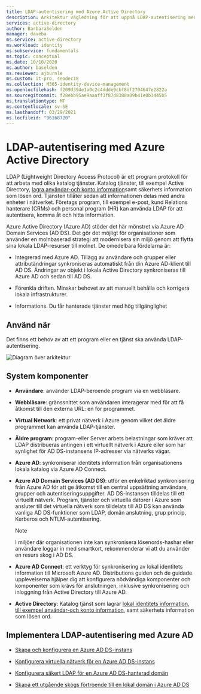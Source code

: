 ```yaml
---
title: LDAP-autentisering med Azure Active Directory
description: Arkitektur vägledning för att uppnå LDAP-autentisering med Azure Active Directory.
services: active-directory
author: BarbaraSelden
manager: daveba
ms.service: active-directory
ms.workload: identity
ms.subservice: fundamentals
ms.topic: conceptual
ms.date: 10/10/2020
ms.author: baselden
ms.reviewer: ajburnle
ms.custom: it-pro, seodec18
ms.collection: M365-identity-device-management
ms.openlocfilehash: f209d394e1a0c2c4ddde9cbf8df2704647e2822a
ms.sourcegitcommit: f28ebb95ae9aaaff3f87d8388a09b41e0b3445b5
ms.translationtype: MT
ms.contentlocale: sv-SE
ms.lasthandoff: 03/29/2021
ms.locfileid: "96168720"
---
```

# <a name="ldap-authentication-with-azure-active-directory"></a>LDAP-autentisering med Azure Active Directory

LDAP (Lightweight Directory Access Protocol) är ett program protokoll för att arbeta med olika katalog tjänster. Katalog tjänster, till exempel Active Directory, [lagra användar-och konto information](https://www.dnsstuff.com/active-directory-service-accounts)samt säkerhets information som lösen ord. Tjänsten tillåter sedan att informationen delas med andra enheter i nätverket. Företags program, till exempel e-post, kund Relations hanterare (CRMs) och personal program (HR) kan använda LDAP för att autentisera, komma åt och hitta information. 

Azure Active Directory (Azure AD) stöder det här mönstret via Azure AD Domain Services (AD DS). Det gör det möjligt för organisationer som använder en molnbaserad strategi att modernisera sin miljö genom att flytta sina lokala LDAP-resurser till molnet. De omedelbara fördelarna är: 

* Integrerad med Azure AD. Tillägg av användare och grupper eller attributändringar synkroniseras automatiskt från din Azure AD-klient till AD DS. Ändringar av objekt i lokala Active Directory synkroniseras till Azure AD och sedan till AD DS.

* Förenkla driften. Minskar behovet av att manuellt behålla och korrigera lokala infrastrukturer. 

* Informations. Du får hanterade tjänster med hög tillgänglighet 

## <a name="use-when"></a>Använd när

Det finns ett behov av att ett program eller en tjänst ska använda LDAP-autentisering.

![Diagram över arkitektur](./media/authentication-patterns/ldap-auth.png)

## <a name="components-of-system"></a>System komponenter

* **Användare**: använder LDAP-beroende program via en webbläsare.

* **Webbläsare**: gränssnittet som användaren interagerar med för att få åtkomst till den externa URL: en för programmet.

* **Virtual Network**: ett privat nätverk i Azure genom vilket det äldre programmet kan använda LDAP-tjänster. 

* **Äldre program**: program-eller Server arbets belastningar som kräver att LDAP distribueras antingen i ett virtuellt nätverk i Azure eller som har synlighet för AD DS-instansens IP-adresser via nätverks vägar. 

* **Azure AD**: synkroniserar identitets information från organisationens lokala katalog via Azure AD Connect.

* **Azure AD Domain Services (AD DS)**: utför en enkelriktad synkronisering från Azure AD för att ge åtkomst till en central uppsättning användare, grupper och autentiseringsuppgifter. AD DS-instansen tilldelas till ett virtuellt nätverk. Program, tjänster och virtuella datorer i Azure som ansluter till det virtuella nätverk som tilldelats till AD DS kan använda vanliga AD DS-funktioner som LDAP, domän anslutning, grup princip, Kerberos och NTLM-autentisering.
   > [!NOTE]
   >  I miljöer där organisationen inte kan synkronisera lösenords-hashar eller användare loggar in med smartkort, rekommenderar vi att du använder en resurs skog i AD DS. 

* **Azure AD Connect**: ett verktyg för synkronisering av lokal identitets information till Microsoft Azure AD. Distributions guiden och de guidade upplevelserna hjälper dig att konfigurera nödvändiga komponenter och komponenter som krävs för anslutningen, inklusive synkronisering och inloggning från Active Directory till Azure AD. 

* **Active Directory**: Katalog tjänst som lagrar [lokal identitets information, till exempel användar-och konto information](https://www.dnsstuff.com/active-directory-service-accounts), samt säkerhets information som lösen ord.

## <a name="implement-ldap-authentication-with-azure-ad"></a>Implementera LDAP-autentisering med Azure AD

* [Skapa och konfigurera en Azure AD DS-instans](../../active-directory-domain-services/tutorial-create-instance.md) 

* [Konfigurera virtuella nätverk för en Azure AD DS-instans](../../active-directory-domain-services/tutorial-configure-networking.md) 

* [Konfigurera säkert LDAP för en Azure AD DS-hanterad domän](../../active-directory-domain-services/tutorial-configure-ldaps.md) 

* [Skapa ett utgående skogs förtroende till en lokal domän i Azure AD DS](../../active-directory-domain-services/tutorial-create-forest-trust.md)


